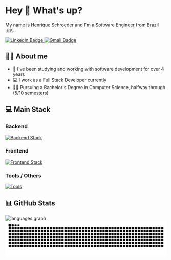 <h1 align="left">Hey 👋 What's up?</h1>

<p align="left">My name is Henrique Schroeder and I'm a Software Engineer from Brazil 🇧🇷.</p>

<div>
  <a href="https://www.linkedin.com/in/henrique-valiati-schroeder-66b61a223/" target="_blank" rel="noopener">
    <img src="https://img.shields.io/badge/-Henrique%20Schroeder-blue?style=flat&logo=linkedin&labelColor=blue&link=mailto%3Ahenriquevschdev%40gmail.com" height="25" alt="LinkedIn Badge"  />
  </a>
  
  <a href="mailto:henriquevschdev@gmail.com" target="_blank" rel="noopener">
    <img src="https://img.shields.io/badge/-henriquevschdev%40gmail.com-white?style=flat&logo=gmail&labelColor=white&link=mailto%3Ahenriquevschdev%40gmail.com" height="25" alt="Gmail Badge"  />
  </a>
</div>

## 👨‍💻 About me

<ul>
  <li>📅 I've been studying and working with software development for over 4 years</li>
  <li>💻 I work as a Full Stack Developer currently</li>
  <li>👨‍🎓 Pursuing a Bachelor's Degree in Computer Science, halfway through (5/10 semesters)</li>
</ul>

## 💻 Main Stack

### Backend

[![Backend Stack](https://skillicons.dev/icons?i=ts,js,nodejs,nestjs,express,bun,php,laravel,python,mysql,postgres,mongodb)](https://skillicons.dev)

### Frontend

[![Frontend Stack](https://skillicons.dev/icons?i=html,css,ts,js,react,next,vue,nuxt,vite,tailwind)](https://skillicons.dev)

### Tools / Others

[![Tools](https://skillicons.dev/icons?i=githubactions,docker,kubernetes,jest,vitest,vercel,aws,figma,git,github,vscode,apple,linux,windows)](https://skillicons.dev)

## 📊 GitHub Stats

<div align="start">
  <img src="https://github-readme-stats.vercel.app/api/top-langs?username=henriquevschroeder&locale=en&hide_title=false&layout=compact&card_width=320&langs_count=6&theme=github_dark&hide_border=false&order=2" height="150" alt="languages graph"  />
</div>

<img src="https://raw.githubusercontent.com/henriquevschroeder/henriquevschroeder/output/snake.svg" alt="Snake animation" />
